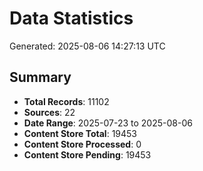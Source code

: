 # Data Statistics

Generated: 2025-08-06 14:27:13 UTC

## Summary

- **Total Records**: 11102
- **Sources**: 22
- **Date Range**: 2025-07-23 to 2025-08-06
- **Content Store Total**: 19453
- **Content Store Processed**: 0
- **Content Store Pending**: 19453
